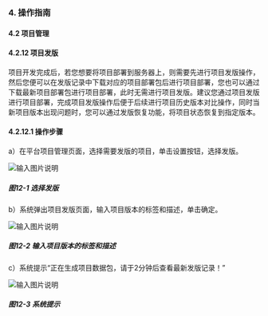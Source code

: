 ### 4. 操作指南

#### 4.2 项目管理

#### 4.2.12 项目发版

项目开发完成后，若您想要将项目部署到服务器上，则需要先进行项目发版操作，然后您便可以在发版记录中下载对应的项目部署包后进行项目部署，您也可以通过下载最新项目部署包进行项目部署，此时无需进行项目发版。建议您通过项目发版进行项目部署，完成项目发版操作后便于后续进行项目历史版本对比操作，同时当新项目版本出现问题时，您可以通过发版恢复功能，将项目状态恢复到指定版本。

#### 4.2.12.1 操作步骤

a）在平台项目管理页面，选择需要发版的项目，单击设置按钮，选择发版。

![输入图片说明](../../../../images/SoFlu%EF%BC%88%E5%90%8E%E7%AB%AF%EF%BC%89%E5%BC%80%E5%8F%91%E5%B9%B3%E5%8F%B0/1.%20%E6%9C%80%E6%96%B0%E7%89%88%E6%9C%AC%20-%20%E6%9B%B4%E6%96%B0%E6%97%A5%E6%9C%9F%20-%202022.10.08/4.%20%E6%93%8D%E4%BD%9C%E6%8C%87%E5%8D%97/2.%20%E9%A1%B9%E7%9B%AE%E7%AE%A1%E7%90%86/12-1.png)

##### 图12-1 选择发版

b）系统弹出项目发版页面，输入项目版本的标签和描述，单击确定。

![输入图片说明](../../../../images/SoFlu%EF%BC%88%E5%90%8E%E7%AB%AF%EF%BC%89%E5%BC%80%E5%8F%91%E5%B9%B3%E5%8F%B0/1.%20%E6%9C%80%E6%96%B0%E7%89%88%E6%9C%AC%20-%20%E6%9B%B4%E6%96%B0%E6%97%A5%E6%9C%9F%20-%202022.10.08/4.%20%E6%93%8D%E4%BD%9C%E6%8C%87%E5%8D%97/2.%20%E9%A1%B9%E7%9B%AE%E7%AE%A1%E7%90%86/12-2.png)

##### 图12-2 输入项目版本的标签和描述

c）系统提示“正在生成项目数据包，请于2分钟后查看最新发版记录！”

![输入图片说明](../../../../images/SoFlu%EF%BC%88%E5%90%8E%E7%AB%AF%EF%BC%89%E5%BC%80%E5%8F%91%E5%B9%B3%E5%8F%B0/1.%20%E6%9C%80%E6%96%B0%E7%89%88%E6%9C%AC%20-%20%E6%9B%B4%E6%96%B0%E6%97%A5%E6%9C%9F%20-%202022.10.08/4.%20%E6%93%8D%E4%BD%9C%E6%8C%87%E5%8D%97/2.%20%E9%A1%B9%E7%9B%AE%E7%AE%A1%E7%90%86/12-3.png)

##### 图12-3 系统提示
